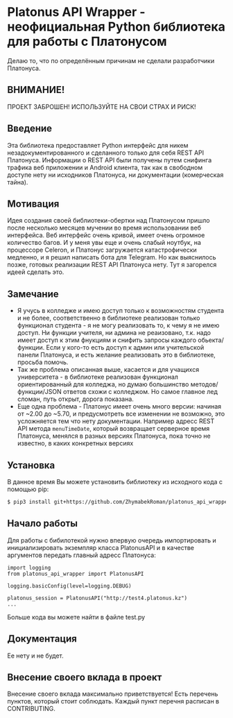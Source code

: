 # Platonus API Wrapper - неофициальная Python библиотека для работы с Платонусом
Делаю то, что по определённым причинам не сделали разработчики Платонуса.

## ВНИМАНИЕ!
ПРОЕКТ ЗАБРОШЕН! ИСПОЛЬЗУЙТЕ НА СВОИ СТРАХ И РИСК!

## Введение
Эта библиотека предоставляет Python интерфейс для никем незадокументированного и сделанного только для себя REST API Платонуса. Информации о REST API были получены путем снифинга трафика веб приложении и Android клиента, так как в свободном доступе нету ни исходников Платонуса, ни документации (комерческая тайна).

## Мотивация
Идея создания своей библиотеки-обертки над Платонусом пришло после несколько месяцев мучении во время использовании веб интерфейса. Веб интерфейс очень кривой, имеет очень огромное количество багов. И у меня увы еще и очень слабый ноутбук, на процессоре Celeron, и Платонус загружается катастрофически медленно, и я решил написать бота для Telegram. Но как выяснилось позже, готовых реализации REST API Платонуса нету. Тут я загорелся идеей сделать это.

## Замечание
* Я учусь в колледже и имею доступ только к возможностям студента и не более, соответственно в библиотеке реализован только функционал студента - я не могу реализовать то, к чему я не имею доступ. Ни функции учителя, ни админа не реаизовано, т.к. надо имеет доступ к этим фнукциям и снифить запросы каждого обьекта/функции. Если у кого-то есть доступ к админ или учительской панели Платонуса, и есть желание реализовать это в библиотеке, просьба помочь.
* Так же проблема описанная выше, касается и для учащихся университета - в библиотеке реализован функционал ориентированный для колледжа, но думаю большинство методов/функции/JSON ответов схожи с колледжом. Но самое главное лед сломан, путь открыт, дорога показана.
* Еще одна проблема - Платонус имеет очень много версии: начиная от ~2.00 до ~5.70, и предусмотреть все изменении не возможно, это усложняется тем что нету документации. Например адресс REST API метода `menuTimeDate`, который возвращает серверное время Платонуса, менялся в разных версиях Платонуса, пока точно не известно, в каких конкретных версиях

## Установка
В данное время Вы можете установить библиотеку из исходного кода с помощью pip:
```bash
$ pip3 install git+https://github.com/ZhymabekRoman/platonus_api_wrapper
```

## Начало работы
Для работы с бибилотекой нужно впервую очередь импортировать и инициализировать экземпляр класса PlatonusAPI и в качестве аргументов передать главный адресс Платонуса:
```
import logging
from platonus_api_wrapper import PlatonusAPI

logging.basicConfig(level=logging.DEBUG)

platonus_session = PlatonusAPI("http://test4.platonus.kz")
...
```

Больше кода вы можете найти в файле test.py

## Документация
Ее нету и не будет.

## Внесение своего вклада в проект
Внесение своего вклада максимально приветствуется! Есть перечень пунктов, который стоит соблюдать. Каждый пункт перечня расписан в CONTRIBUTING.
